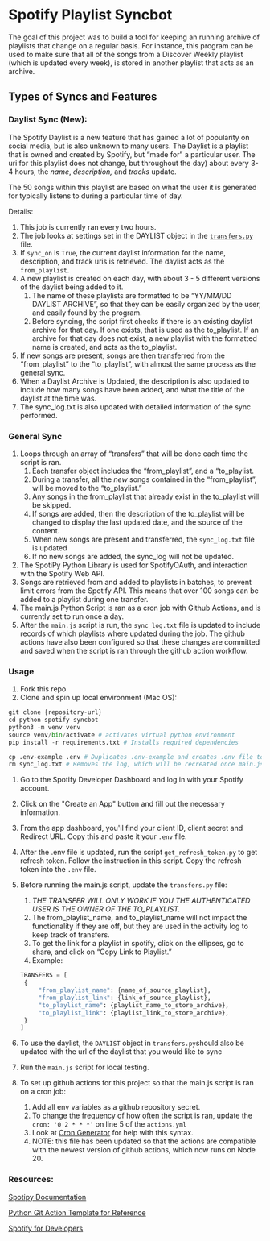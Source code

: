 # Spotify Playlist Syncbot

The goal of this project was to build a tool for keeping an running archive of playlists that change on a regular basis. For instance, this program can be used to make sure that all of the songs from a Discover Weekly playlist (which is updated every week), is stored in another playlist that acts as an archive.

## Types of Syncs and Features

### Daylist Sync (New):

The Spotify Daylist is a new feature that has gained a lot of popularity on social media, but is also unknown to many users. The Daylist is a playlist that is owned and created by Spotify, but “made for” a particular user. The uri for this playlist does not change, but throughout the day) about every 3-4 hours, the _name_, _description,_ and _tracks_ update.

The 50 songs within this playlist are based on what the user it is generated for typically listens to during a particular time of day.

Details:

1. This job is currently ran every two hours.
2. The job looks at settings set in the DAYLIST object in the [`transfers.py`](http://transfer.py) file.
3. If `sync_on` is `True`, the current daylist information for the name, description, and track uris is retrieved. The daylist acts as the `from_playlist`.
4. A new playlist is created on each day, with about 3 - 5 different versions of the daylist being added to it.
   1. The name of these playlists are formatted to be “YY/MM/DD DAYLIST ARCHIVE”, so that they can be easily organized by the user, and easily found by the program.
   2. Before syncing, the script first checks if there is an existing daylist archive for that day. If one exists, that is used as the to_playlist. If an archive for that day does not exist, a new playlist with the formatted name is created, and acts as the to_playlist.
5. If new songs are present, songs are then transferred from the “from_playlist” to the “to_playlist”, with almost the same process as the general sync.
6. When a Daylist Archive is Updated, the description is also updated to include how many songs have been added, and what the title of the daylist at the time was.
7. The sync_log.txt is also updated with detailed information of the sync performed.

### General Sync

1. Loops through an array of “transfers” that will be done each time the script is ran.
   1. Each transfer object includes the “from_playlist”, and a “to_playlist.
   2. During a transfer, all the _new_ songs contained in the “from_playlist”, will be moved to the “to_playlist.”
   3. Any songs in the from_playlist that already exist in the to_playlist will be skipped.
   4. If songs are added, then the description of the to_playlist will be changed to display the last updated date, and the source of the content.
   5. When new songs are present and transferred, the `sync_log.txt` file is updated
   6. If no new songs are added, the sync_log will not be updated.
2. The SpotiPy Python Library is used for SpotifyOAuth, and interaction with the Spotify Web API.
3. Songs are retrieved from and added to playlists in batches, to prevent limit errors from the Spotify API. This means that over 100 songs can be added to a playlist during one transfer.
4. The main.js Python Script is ran as a cron job with Github Actions, and is currently set to run once a day.
5. After the `main.js` script is run, the `sync_log.txt` file is updated to include records of which playlists where updated during the job. The github actions have also been configured so that these changes are committed and saved when the script is ran through the github action workflow.

### Usage

1. Fork this repo
2. Clone and spin up local environment (Mac OS):

```python
git clone {repository-url}
cd python-spotify-syncbot
python3 -m venv venv
source venv/bin/activate # activates virtual python environment
pip install -r requirements.txt # Installs required dependencies

cp .env-example .env # Duplicates .env-example and creates .env file to add your own variables
rm sync_log.txt # Removes the log, which will be recreated once main.js is ran successfully.
```

1. Go to the Spotify Developer Dashboard and log in with your Spotify account.
2. Click on the "Create an App" button and fill out the necessary information.
3. From the app dashboard, you'll find your client ID, client secret and Redirect URL. Copy this and paste it your `.env` file.
4. After the .env file is updated, run the script `get_refresh_token.py` to get refresh token. Follow the instruction in this script. Copy the refresh token into the `.env` file.
5. Before running the main.js script, update the `transfers.py` file:

   1. _THE TRANSFER WILL ONLY WORK IF YOU THE AUTHENTICATED USER IS THE OWNER OF THE TO_PLAYLIST._
   2. The from_playlist_name, and to_playlist_name will not impact the functionality if they are off, but they are used in the activity log to keep track of transfers.
   3. To get the link for a playlist in spotify, click on the ellipses, go to share, and click on “Copy Link to Playlist.”
   4. Example:

   ```python
   TRANSFERS = [
   	{
   		"from_playlist_name": {name_of_source_playlist},
   		"from_playlist_link": {link_of_source_playlist},
   		"to_playlist_name": {playlist_name_to_store_archive},
   		"to_playlist_link": {playlist_link_to_store_archive},
   	}
   ]
   ```

6. To use the daylist, the `DAYLIST` object in `transfers.py`should also be updated with the url of the daylist that you would like to sync
7. Run the `main.js` script for local testing.
8. To set up github actions for this project so that the main.js script is ran on a cron job:
   1. Add all env variables as a github repository secret.
   2. To change the frequency of how often the script is ran, update the `cron: '0 2 * * *’` on line 5 of the `actions.yml`
   3. Look at [Cron Generator](https://crontab.guru/) for help with this syntax.
   4. NOTE: this file has been updated so that the actions are compatible with the newest version of github actions, which now runs on Node 20.

### Resources:

[Spotipy Documentation](https://github.com/spotipy-dev/spotipy/tree/master)

[Python Git Action Template for Reference](https://github.com/patrickloeber/python-github-action-template)

[Spotify for Developers](https://developer.spotify.com/)
